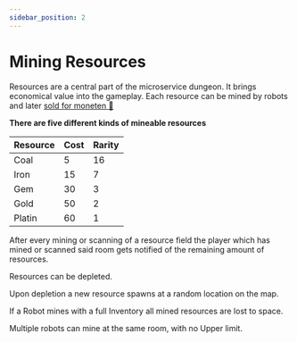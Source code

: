 ```yaml
---
sidebar_position: 2
---
```


# Mining Resources

Resources are a central part of the microservice dungeon. It brings economical value into the gameplay.
Each resource can be mined by robots and later [sold for moneten 💸](/rules/trading)

**There are five different kinds of mineable resources**

| Resource | Cost | Rarity |
| -------- | ---- | ------ |
| Coal     | 5    | 16     |
| Iron     | 15   | 7      |
| Gem      | 30   | 3      |
| Gold     | 50   | 2      |
| Platin   | 60   | 1      |

After every mining or scanning of a resource field the player which has mined or scanned said room gets notified of the remaining amount of resources.

Resources can be depleted.

Upon depletion a new resource spawns at a random location on the map.

If a Robot mines with a full Inventory all mined resources are lost to space.

Multiple robots can mine at the same room, with no Upper limit.
